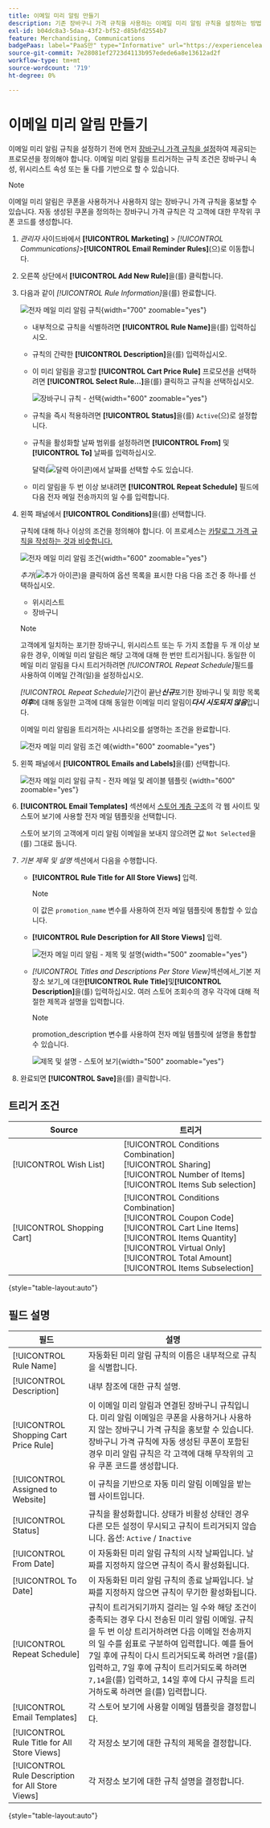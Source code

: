 ```yaml
---
title: 이메일 미리 알림 만들기
description: 기존 장바구니 가격 규칙을 사용하는 이메일 미리 알림 규칙을 설정하는 방법을 알아봅니다.
exl-id: b04dc8a3-5daa-43f2-bf52-d85bfd2554b7
feature: Merchandising, Communications
badgePaas: label="PaaS만" type="Informative" url="https://experienceleague.adobe.com/ko/docs/commerce/user-guides/product-solutions" tooltip="Adobe Commerce 온 클라우드 프로젝트(Adobe 관리 PaaS 인프라) 및 온프레미스 프로젝트에만 적용됩니다."
source-git-commit: 7e28081ef2723d4113b957edede6a8e13612ad2f
workflow-type: tm+mt
source-wordcount: '719'
ht-degree: 0%

---
```


# 이메일 미리 알림 만들기

이메일 미리 알림 규칙을 설정하기 전에 먼저 [장바구니 가격 규칙을 설정](price-rules-cart-create.md)하여 제공되는 프로모션을 정의해야 합니다. 이메일 미리 알림을 트리거하는 규칙 조건은 장바구니 속성, 위시리스트 속성 또는 둘 다를 기반으로 할 수 있습니다.

>[!NOTE]
>
>이메일 미리 알림은 쿠폰을 사용하거나 사용하지 않는 장바구니 가격 규칙을 홍보할 수 있습니다. 자동 생성된 쿠폰을 정의하는 장바구니 가격 규칙은 각 고객에 대한 무작위 쿠폰 코드를 생성합니다.

1. _관리자_ 사이드바에서 **[!UICONTROL Marketing]** > _[!UICONTROL Communications]_>**[!UICONTROL Email Reminder Rules]**(으)로 이동합니다.

1. 오른쪽 상단에서 **[!UICONTROL Add New Rule]**&#x200B;을(를) 클릭합니다.

1. 다음과 같이 _[!UICONTROL Rule Information]_&#x200B;을(를) 완료합니다.

   ![전자 메일 미리 알림 규칙](./assets/email-reminder-new.png){width="700" zoomable="yes"}

   - 내부적으로 규칙을 식별하려면 **[!UICONTROL Rule Name]**&#x200B;을(를) 입력하십시오.

   - 규칙의 간략한 **[!UICONTROL Description]**&#x200B;을(를) 입력하십시오.

   - 이 미리 알림을 광고할 **[!UICONTROL Cart Price Rule]** 프로모션을 선택하려면 **[!UICONTROL Select Rule…]**&#x200B;을(를) 클릭하고 규칙을 선택하십시오.

     ![장바구니 규칙 - 선택](./assets/email-reminder-select-rule.png){width="600" zoomable="yes"}

   - 규칙을 즉시 적용하려면 **[!UICONTROL Status]**&#x200B;을(를) `Active`(으)로 설정합니다.

   - 규칙을 활성화할 날짜 범위를 설정하려면 **[!UICONTROL From]** 및 **[!UICONTROL To]** 날짜를 입력하십시오.

     달력(![달력 아이콘](../assets/icon-calendar.png))에서 날짜를 선택할 수도 있습니다.

   - 미리 알림을 두 번 이상 보내려면 **[!UICONTROL Repeat Schedule]** 필드에 다음 전자 메일 전송까지의 일 수를 입력합니다.

1. 왼쪽 패널에서 **[!UICONTROL Conditions]**&#x200B;을(를) 선택합니다.

   규칙에 대해 하나 이상의 조건을 정의해야 합니다. 이 프로세스는 [카탈로그 가격 규칙을 작성하는 것과 비슷합니다.](price-rules-catalog.md)

   ![전자 메일 미리 알림 조건](./assets/email-reminder-conditions.png){width="600" zoomable="yes"}

   _추가_(![추가 아이콘](../assets/icon-add-green-circle.png))을 클릭하여 옵션 목록을 표시한 다음 다음 조건 중 하나를 선택하십시오.

   - 위시리스트
   - 장바구니

   >[!NOTE]
   >
   >고객에게 일치하는 포기한 장바구니, 위시리스트 또는 두 가지 조합을 두 개 이상 보유한 경우, 이메일 미리 알림은 해당 고객에 대해 한 번만 트리거됩니다. 동일한 이메일 미리 알림을 다시 트리거하려면 _[!UICONTROL Repeat Schedule]_&#x200B;필드를 사용하여 이메일 간격(일)을 설정하십시오. <br/>
   >
   >_[!UICONTROL Repeat Schedule]_&#x200B;기간이 끝난&#x200B;**_신규_**&#x200B;포기한 장바구니 및 희망 목록&#x200B;**_이후_**&#x200B;에 대해 동일한 고객에 대해 동일한 이메일 미리 알림이&#x200B;**_다시 시도되지 않음_**&#x200B;입니다.

   이메일 미리 알림을 트리거하는 시나리오를 설명하는 조건을 완료합니다.

   ![전자 메일 미리 알림 조건 예](./assets/email-reminder-condition-example.png){width="600" zoomable="yes"}

1. 왼쪽 패널에서 **[!UICONTROL Emails and Labels]**&#x200B;을(를) 선택합니다.

   ![전자 메일 미리 알림 규칙 - 전자 메일 및 레이블 템플릿 &#x200B;](./assets/email-reminder-rule-emails-labels-email-templates.png){width="600" zoomable="yes"}

1. **[!UICONTROL Email Templates]** 섹션에서 [스토어 계층 구조](../getting-started/websites-stores-views.md)의 각 웹 사이트 및 스토어 보기에 사용할 전자 메일 템플릿을 선택합니다.

   스토어 보기의 고객에게 미리 알림 이메일을 보내지 않으려면 값 `Not Selected`을(를) 그대로 둡니다.

1. _기본 제목 및 설명_ 섹션에서 다음을 수행합니다.

   - **[!UICONTROL Rule Title for All Store Views]** 입력.

     >[!NOTE]
     >
     >이 값은 `promotion_name` 변수를 사용하여 전자 메일 템플릿에 통합할 수 있습니다.

   - **[!UICONTROL Rule Description for All Store Views]** 입력.

     ![전자 메일 미리 알림 - 제목 및 설명](./assets/email-reminders-emails-and-labels-default-titles-description.png){width="500" zoomable="yes"}

   - _[!UICONTROL Titles and Descriptions Per Store View]_&#x200B;섹션에서_&#x200B;기본 저장소 보기&#x200B;_에 대한&#x200B;**[!UICONTROL Rule Title]**&#x200B;및&#x200B;**[!UICONTROL Description]**&#x200B;을(를) 입력하십시오. 여러 스토어 조회수의 경우 각각에 대해 적절한 제목과 설명을 입력합니다.

     >[!NOTE]
     >
     >promotion_description 변수를 사용하여 전자 메일 템플릿에 설명을 통합할 수 있습니다.

     ![제목 및 설명 - 스토어 보기](./assets/email-reminder-rules-title-descriptions-per-store-view.png){width="500" zoomable="yes"}

1. 완료되면 **[!UICONTROL Save]**&#x200B;을(를) 클릭합니다.

## 트리거 조건

| Source | 트리거 |
|--- |--- |
| [!UICONTROL Wish List] | [!UICONTROL Conditions Combination]<br/>[!UICONTROL Sharing]<br/>[!UICONTROL Number of Items]<br/>[!UICONTROL Items Sub selection] |
| [!UICONTROL Shopping Cart] | [!UICONTROL Conditions Combination]<br/>[!UICONTROL Coupon Code]<br/>[!UICONTROL Cart Line Items]<br/>[!UICONTROL Items Quantity]<br/>[!UICONTROL Virtual Only]<br/>[!UICONTROL Total Amount]<br/>[!UICONTROL Items Subselection] |

{style="table-layout:auto"}

## 필드 설명

| 필드 | 설명 |
|--- |--- |
| [!UICONTROL Rule Name] | 자동화된 미리 알림 규칙의 이름은 내부적으로 규칙을 식별합니다. |
| [!UICONTROL Description] | 내부 참조에 대한 규칙 설명. |
| [!UICONTROL Shopping Cart Price Rule] | 이 이메일 미리 알림과 연결된 장바구니 규칙입니다. 미리 알림 이메일은 쿠폰을 사용하거나 사용하지 않는 장바구니 가격 규칙을 홍보할 수 있습니다. 장바구니 가격 규칙에 자동 생성된 쿠폰이 포함된 경우 미리 알림 규칙은 각 고객에 대해 무작위의 고유 쿠폰 코드를 생성합니다. |
| [!UICONTROL Assigned to Website] | 이 규칙을 기반으로 자동 미리 알림 이메일을 받는 웹 사이트입니다. |
| [!UICONTROL Status] | 규칙을 활성화합니다. 상태가 비활성 상태인 경우 다른 모든 설정이 무시되고 규칙이 트리거되지 않습니다. 옵션: `Active` / `Inactive` |
| [!UICONTROL From Date] | 이 자동화된 미리 알림 규칙의 시작 날짜입니다. 날짜를 지정하지 않으면 규칙이 즉시 활성화됩니다. |
| [!UICONTROL To Date] | 이 자동화된 미리 알림 규칙의 종료 날짜입니다. 날짜를 지정하지 않으면 규칙이 무기한 활성화됩니다. |
| [!UICONTROL Repeat Schedule] | 규칙이 트리거되기까지 걸리는 일 수와 해당 조건이 충족되는 경우 다시 전송된 미리 알림 이메일. 규칙을 두 번 이상 트리거하려면 다음 이메일 전송까지의 일 수를 쉼표로 구분하여 입력합니다. 예를 들어 7일 후에 규칙이 다시 트리거되도록 하려면 `7`을(를) 입력하고, 7일 후에 규칙이 트리거되도록 하려면 `7,14`을(를) 입력하고, 14일 후에 다시 규칙을 트리거하도록 하려면 을(를) 입력합니다. |
| [!UICONTROL Email Templates] | 각 스토어 보기에 사용할 이메일 템플릿을 결정합니다. |
| [!UICONTROL Rule Title for All Store Views] | 각 저장소 보기에 대한 규칙의 제목을 결정합니다. |
| [!UICONTROL Rule Description for All Store Views] | 각 저장소 보기에 대한 규칙 설명을 결정합니다. |

{style="table-layout:auto"}
